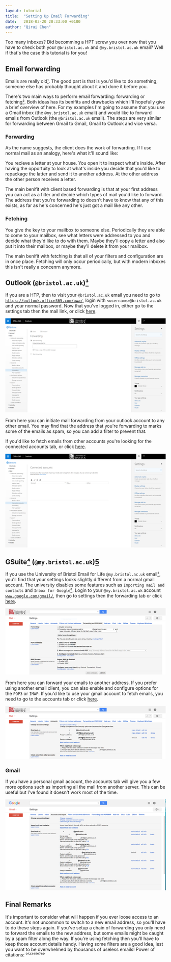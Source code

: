 ```yaml
---
layout: tutorial
title:  "Setting Up Email Forwarding"
date:   2018-03-20 20:33:00 +0100
author: "Qirui Chen"
---
```

Too many inboxes? Did becomming a HPT screw you over now that you have to check both your `@bristol.ac.uk` and `@my.bristol.ac.uk` email? Well if that's the case this tutorial is for you!

## Email forwarding

Emails are really old[¹](https://www.wikiwand.com/en/History_of_email). The good part is that is you'd like to do something, someone else has probably thought about it and done it before you. 

There's two main ways to perform email forwarding: forwarding or fetching[²](https://www.wikiwand.com/en/Email_forwarding). Both ideas has its benifits and drawbacks which I'll hopefully give a brief overview of here. For my examples I'm going to assume that you use a Gmail inbox (the `@my.bristol.ac.uk` email) and would like to forward emails from Outlook (the `@bristol.ac.uk` email). The steps are very similar for forwarding between Gmail to Gmail, Gmail to Outlook and vice versa.  

### Forwarding

As the name suggests, the client does the work of forwarding. If I use normal mail as an analogy, here's what it'll sound like:

You recieve a letter at your house. You open it to inspect what's inside. After having the opportuity to look at what's inside you decide that you'd like to repackage the latter and send it to another address. At the other address the other person receives a letter.

The main benifit with client based forwarding is that at your first address you can act as a filter and decide which types of mail you'd like to forward. The address that you're forwarding to doesn't have to know that any of this exists, as far as he's concerned he's just got a mail like any other. 

### Fetching

You give the key to your mailbox to someone else. Periodically they are able to come to your mailbox, see what letters were addressed to you and decide what they'd like to do with them. Maybe they'll copy a letter and also put it into their mailbox, or maybe they'll delete it from your mailbox. 

The main benifit with fetching is that all of your filters and configuration are in once place. Fetching will only occur periodically, but with modern inboxes this isn't really a concenrn anymore. 

## Outlook (`@bristol.ac.uk`)[³](https://support.office.com/en-ie/article/forward-email-from-office-365-to-another-email-account-1ed4ee1e-74f8-4f53-a174-86b748ff6a0e)

If you are a HTP, then to visit your `@bristol.ac.uk` email you need to go to [`https://outlook.office365.com/owa/`](https://outlook.office365.com/owa/?path=/options/mail), login with `<username>@bristol.ac.uk` and your normal password. Now that you've logged in, either go to the settings tab then the mail link, or click [here](https://outlook.office365.com/owa/?path=/options/forwarding).

![Forwarding mail settings in Outlook](/assets/images/contrib/tutorials/email-forwarding/outlook-forwarding.png)

From here you can initiate mail forwarding from your outlook account to any other email. You may find that the address that you're forwarding to marks some of the emails as spam, so you can add a filter to prevent that. 

If you'd like to fetch emails from other accounts you're looking for the connected accounts tab, or click [here](https://outlook.office365.com/owa/?path=/options/connectedaccounts).

![Fetching mail settings in Outlook](/assets/images/contrib/tutorials/email-forwarding/outlook-connected.png)



## GSuite[⁴](https://gsuite.google.com/) (`@my.bristol.ac.uk`)[5](https://support.google.com/mail/answer/21289)

If you use the University of Bristol Email for Life `@my.bristol.ac.uk` email[⁵](https://www.bristol.ac.uk/it-services/advice/iam/leaver-info-student.html), you'll find that your settings looks slightly different from a normal gmail account. The university disables some features such as `Importing mail and contacts` and `Inbox for Google`[⁶](https://www.google.co.uk/inbox/). Login to your `@my.bristol.ac.uk` account [`www.google.com/gmail/`](www.google.com/gmail/), then go to settings then the forwarding tab or click [here](https://mail.google.com/mail/#settings/fwdandpop).

![Forwarding mail settings in Gmail and GSuite](/assets/images/contrib/tutorials/email-forwarding/gmail-forwarding.png)

From here you can forward your emails to another address. If you prefer using another email client, you can also enable and configure options for the `POP3` or `IMAP`. If you'd like to use your gmail account to fetch emails, you need to go to the accounts tab or click [here](https://mail.google.com/mail/#settings/accounts). 

![Fetching mail settings in GSuite](/assets/images/contrib/tutorials/email-forwarding/gsuite-accounts.png)

### Gmail

If you have a personal gmail account, the accounts tab will give you a few more options such as importing all the mail from another server. This can be useful but I've found it doesn't work most of the time. 

![Fetching mail settings in Gmail](/assets/images/contrib/tutorials/email-forwarding/gmail-accounts.png)

## Final Remarks

It's important to consider what will happen if you ever loose access to an account. It's not uncommon to switch to a new email address, so you'll have to do these steps again. If you've setup a chain of forwarding you only need to forward the emails to the new address, but some emails might be caught by a spam filter along the way. If you're using fetching then you'll have to keep those account details handy. Having some filters are a good idea, lest you want to be overwhelmed by thousands of useless emails! 
Power of citations: ⁰¹²³⁴⁵⁶⁷⁸⁹
